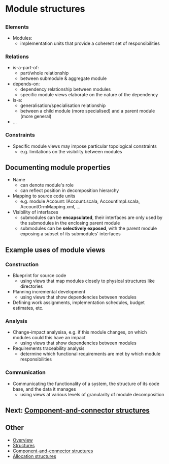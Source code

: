 # Module structures
##
### Elements
- Modules:
  * implementation units that provide a coherent set of responsibilities
### Relations
- is-a-part-of:
  * part/whole relationship
  * between submodule & aggregate module
- depends-on:
  * dependency relationship between modules
  * specific module views elaborate on the nature of the dependency
- is-a:
  * generalisation/specialisation relationship
  * between a child module (more specialised) and a parent module (more general)
- ...
### Constraints
- Specific module views may impose particular topological constraints
  * e.g. limitations on the visibility between modules

## Documenting module properties
- Name
  * can denote module's role
  * can reflect position in decomposition hierarchy
- Mapping to source code units
  * e.g. module Account: IAccount.scala, AccountImpl.scala, AccountOrmMapping.xml, ...
- Visibility of interfaces
  * submodules can be **encapsulated**, their interfaces are only used by the submodules in the enclosing parent module
  * submodules can be **selectively exposed**, with the parent module exposing a subset of its submodules' interfaces

## Example uses of module views
### Construction
- Blueprint for source code
  * using views that map modules closely to physical structures like directories
- Planning incremental development
  * using views that show dependencies between modules
- Defining work assignments, implementation schedules, budget estimates, etc.
### Analysis
- Change-impact analysisa, e.g. if this module changes, on which modules could this have an impact
  * using views that show dependencies between modules
- Requirements traceability analysis
  * determine which functional requirements are met by which module responsibilities
### Communication
- Communicating the functionality of a system, the structure of its code base, and the data it manages
  * using views at various levels of granularity of module decomposition

## Next: [Component-and-connector structures][c&c.md]
## Other
- [Overview][ch2.md]
- [Structures][stc.md]
- [Component-and-connector structures][c&c.md]
- [Allocation structures][all.md]


[ch2.md]: ../README.md
[stc.md]: ./README.md
[c&c.md]: ./C&C.md
[all.md]: ./Allocation.md